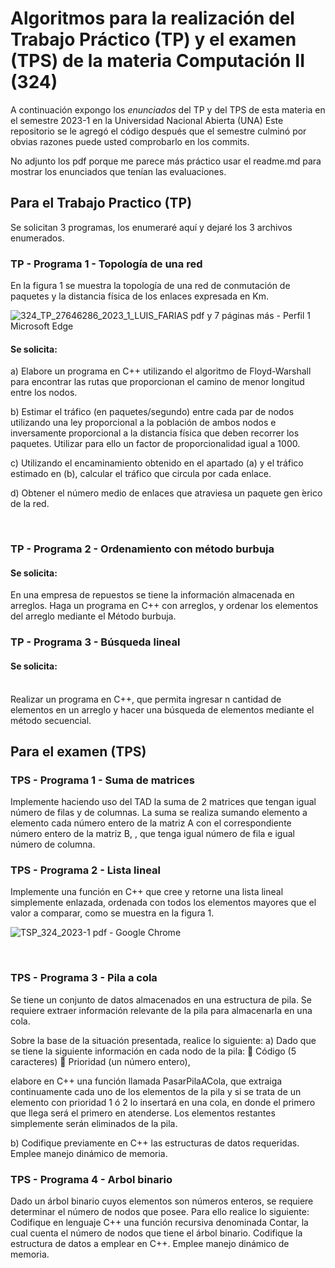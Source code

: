 # Algoritmos para la realización del Trabajo Práctico (TP) y el examen (TPS) de la materia Computación II (324) 
A continuación expongo los *enunciados* del TP y del TPS de esta materia en el semestre 2023-1
en la Universidad Nacional Abierta (UNA)
Este repositorio se le agregó el código después que el semestre culminó por obvias razones puede 
usted comprobarlo en los commits.

No adjunto los pdf porque me parece más práctico usar el readme.md para mostrar los enunciados que 
tenían las evaluaciones.

## Para el Trabajo Practico (TP)
Se solicitan 3 programas, los enumeraré aquí y dejaré los 3 archivos enumerados. 
<br>
### TP - Programa 1 - Topología de una red


En la figura 1 se muestra la topología de una red de conmutación de paquetes y la distancia física de los enlaces expresada en Km.

![324_TP_27646286_2023_1_LUIS_FARIAS pdf y 7 páginas más - Perfil 1 Microsoft Edge](https://user-images.githubusercontent.com/60280254/233851538-87b69e79-da9c-488b-bbc0-c51be33e0d2f.jpg)


#### Se solicita:

a) Elabore un programa en C++ utilizando el algoritmo de Floyd-Warshall
para encontrar las rutas que proporcionan el camino de menor longitud entre
los nodos.

b) Estimar el tráfico (en paquetes/segundo) entre cada par de nodos utilizando una
ley proporcional a la población de ambos nodos e inversamente proporcional a la
distancia física que deben recorrer los paquetes. Utilizar para ello un factor de
proporcionalidad igual a 1000.

c) Utilizando el encaminamiento obtenido en el apartado (a) y el tráfico estimado
en (b), calcular el tráfico que circula por cada enlace.

d) Obtener el número medio de enlaces que atraviesa un paquete gen ́erico de la
red.

<br>

###  TP - Programa 2 - Ordenamiento con método burbuja


#### Se solicita:

En una empresa de repuestos se tiene la información almacenada en arreglos. Haga un
programa en C++ con arreglos, y ordenar los elementos del arreglo mediante el Método
burbuja.

###  TP - Programa 3 - Búsqueda lineal

#### Se solicita: 
<br>
Realizar un programa en C++, que permita ingresar n cantidad de elementos en un arreglo y
hacer una búsqueda de elementos mediante el método secuencial.


## Para el examen (TPS)

### TPS - Programa 1 - Suma de matrices

Implemente haciendo uso del TAD la suma de 2 matrices que tengan igual número de
filas y de columnas. La suma se realiza sumando elemento a elemento cada número
entero de la matriz A con el correspondiente número entero de la matriz B, , que
tenga igual número de fila e igual número de columna.
<br>
### TPS - Programa 2 - Lista lineal

Implemente una función en C++ que cree y retorne una lista lineal simplemente enlazada,
ordenada con todos los elementos mayores que el valor a comparar, como se muestra
en la figura 1.

![TSP_324_2023-1 pdf - Google Chrome](https://github.com/fararoth/Practicas-CPP-Universidad-324-computacion-II-TP-TPS/assets/60280254/cb9b6c3c-687b-404d-a13e-5c4d4defc3cc)

<br>

### TPS - Programa 3 - Pila a cola

Se tiene un conjunto de datos almacenados en una estructura de pila. Se requiere extraer
información relevante de la pila para almacenarla en una cola.

Sobre la base de la situación presentada, realice lo siguiente:
a) Dado que se tiene la siguiente información en cada nodo de la pila:
    Código (5 caracteres)
    Prioridad (un número entero),

elabore en C++ una función llamada PasarPilaACola, que extraiga continuamente cada
uno de los elementos de la pila y si se trata de un elemento con prioridad 1 ó 2 lo
insertará en una cola, en donde el primero que llega será el primero en atenderse. Los
elementos restantes simplemente serán eliminados de la pila.

b) Codifique previamente en C++ las estructuras de datos requeridas. 
Emplee manejo dinámico de memoria.
<br>
### TPS - Programa 4 - Arbol binario

Dado un árbol binario cuyos elementos son números enteros, se requiere determinar el
número de nodos que posee. Para ello realice lo siguiente:
Codifique en lenguaje C++ una función recursiva denominada Contar, la cual cuenta el
número de nodos que tiene el árbol binario. Codifique la estructura de datos a emplear en
C++. Emplee manejo dinámico de memoria.

